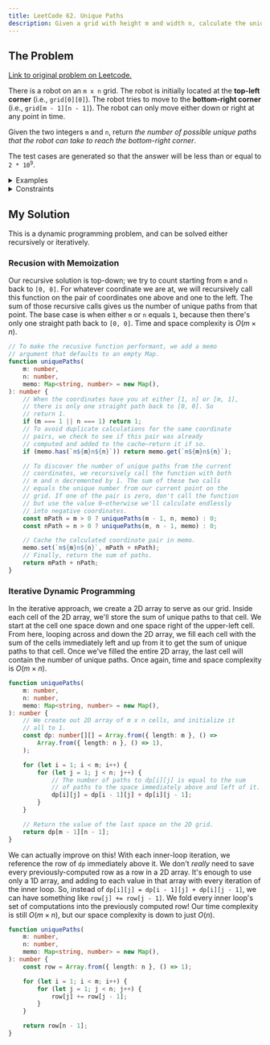```yaml
---
title: LeetCode 62. Unique Paths
description: Given a grid with height m and width n, calculate the unique paths from the top-left corner to the bottom-right corner while moving only right or down.
---
```


## The Problem

[Link to original problem on Leetcode.](https://leetcode.com/problems/unique-paths/)

There is a robot on an `m x n` grid. The robot is initially located at the **top-left corner** (i.e., `grid[0][0]`). The robot tries to move to the **bottom-right corner** (i.e., `grid[m - 1][n - 1]`). The robot can only move either down or right at any point in time.

Given the two integers `m` and `n`, return _the number of possible unique paths that the robot can take to reach the bottom-right corner_.

The test cases are generated so that the answer will be less than or equal to <code>2 \* 10<sup>9</sup></code>.

<details>
<summary>Examples</summary>

Example 1:

```
Input: m = 3, n = 7
Output: 28
```

Example 2:

```
Input: m = 3, n = 2
Output: 3
Explanation: From the top-left corner, there are a total of 3 ways to reach the bottom-right corner:
1. Right -> Down -> Down
2. Down -> Down -> Right
3. Down -> Right -> Down
```

</details>

<details>
<summary>Constraints</summary>

- `1 <= m, n <= 100`
</details>

## My Solution

This is a dynamic programming problem, and can be solved either recursively or iteratively.

### Recusion with Memoization

Our recursive solution is top-down; we try to count starting from `m` and `n` back to `[0, 0]`. For whatever coordinate we are at, we will recursively call this function on the pair of coordinates one above and one to the left. The sum of those recursive calls gives us the number of unique paths from that point. The base case is when either `m` or `n` equals `1`, because then there's only one straight path back to `[0, 0]`. Time and space complexity is $O(m \times n)$.

```typescript
// To make the recusive function performant, we add a memo
// argument that defaults to an empty Map.
function uniquePaths(
	m: number,
	n: number,
	memo: Map<string, number> = new Map(),
): number {
	// When the coordinates have you at either [1, n] or [m, 1],
	// there is only one straight path back to [0, 0]. So
	// return 1.
	if (m === 1 || n === 1) return 1;
	// To avoid duplicate calculations for the same coordinate
	// pairs, we check to see if this pair was already
	// computed and added to the cache—return it if so.
	if (memo.has(`m${m}n${n}`)) return memo.get(`m${m}n${n}`);

	// To discover the number of unique paths from the current
	// coordinates, we recursively call the function with both
	// m and n decremented by 1. The sum of these two calls
	// equals the unique number from our current point on the
	// grid. If one of the pair is zero, don't call the function
	// but use the value 0—otherwise we'll calculate endlessly
	// into negative coordinates.
	const mPath = m > 0 ? uniquePaths(m - 1, n, memo) : 0;
	const nPath = n > 0 ? uniquePaths(m, n - 1, memo) : 0;

	// Cache the calculated coordinate pair in memo.
	memo.set(`m${m}n${n}`, mPath + nPath);
	// Finally, return the sum of paths.
	return mPath + nPath;
}
```

### Iterative Dynamic Programming

In the iterative approach, we create a 2D array to serve as our grid. Inside each cell of the 2D array, we'll store the sum of unique paths to that cell. We start at the cell one space down and one space right of the upper-left cell. From here, looping across and down the 2D array, we fill each cell with the sum of the cells immediately left and up from it to get the sum of unique paths to that cell. Once we've filled the entire 2D array, the last cell will contain the number of unique paths. Once again, time and space complexity is $O(m \times n)$.

```typescript
function uniquePaths(
	m: number,
	n: number,
	memo: Map<string, number> = new Map(),
): number {
	// We create out 2D array of m x n cells, and initialize it
	// all to 1.
	const dp: number[][] = Array.from({ length: m }, () =>
		Array.from({ length: n }, () => 1),
	);

	for (let i = 1; i < m; i++) {
		for (let j = 1; j < n; j++) {
			// The number of paths to dp[i][j] is equal to the sum
			// of paths to the space immediately above and left of it.
			dp[i][j] = dp[i - 1][j] + dp[i][j - 1];
		}
	}

	// Return the value of the last space on the 2D grid.
	return dp[m - 1][n - 1];
}
```

We can actually improve on this! With each inner-loop iteration, we reference the row of `dp` immediately above it. We don't _really_ need to save every previously-computed row as a row in a 2D array. It's enough to use only a 1D array, and adding to each value in that array with every iteration of the inner loop. So, instead of `dp[i][j] = dp[i - 1][j] + dp[i][j - 1]`, we can have something like `row[j] += row[j - 1]`. We fold every inner loop's set of computations into the previously computed row! Our time complexity is still $O(m \times n)$, but our space complexity is down to just $O(n)$.

```typescript
function uniquePaths(
	m: number,
	n: number,
	memo: Map<string, number> = new Map(),
): number {
	const row = Array.from({ length: n }, () => 1);

	for (let i = 1; i < m; i++) {
		for (let j = 1; j < n; j++) {
			row[j] += row[j - 1];
		}
	}

	return row[n - 1];
}
```
